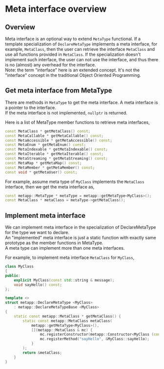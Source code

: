 # Meta interface overview 

## Overview

Meta interface is an optional way to extend `MetaType` functional. If a template specialization of `DeclareMetaType` implements a meta interface, for example, `MetaClass`, then the user can retrieve the interface `MetaClass` and use all functions provided in `MetaClass`. If the specialization doesn't implement such interface, the user can not use the interface, and thus there is no (almost) any overhead for the interface.  
Note: the term "interface" here is an extended concept. It's not the "interface" concept in the traditional Object Oriented Programming.  

## Get meta interface from MetaType

There are methods in `MetaType` to get the meta interface. A meta interface is a pointer to the interface.  
If the meta interface is not implemented, `nullptr` is returned.  

Here is a list of MetaType member functions to retrieve meta interfaces,  
```c++
const MetaClass * getMetaClass() const;
const MetaCallable * getMetaCallable() const;
const MetaAccessible * getMetaAccessible() const;
const MetaEnum * getMetaEnum() const;
const MetaIndexable * getMetaIndexable() const;
const MetaIterable * getMetaIterable() const;
const MetaStreaming * getMetaStreaming() const;
const MetaMap * getMetaMap() const;
const MetaMember * getMetaMember() const;
const void * getMetaUser() const;
```

For example, assume meta type of `MyClass` implements the `MetaClass` interface, then we get the meta interface as,  
```c++
const metapp::MetaType * metaType = metapp::getMetaType<MyClass>();
const MetaClass * metaClass = metaType->getMetaClass();
```

## Implement meta interface

We can implement meta interface in the specialization of DeclareMetaType for the type we want to declare.  
An "implemented" meta interface is just a static function with exactly same prototype as the member functions in MetaType.  
A meta type can implement more than one meta interfaces.  

For example, to implement meta interface `MetaClass` for `MyClass`,  
```c++
class MyClass
{
public:
	explicit MyClass(const std::string & message);
	void sayHello() const;
};

template <>
struct metapp::DeclareMetaType <MyClass>
	: metapp::DeclareMetaTypeBase <MyClass>
{
	static const metapp::MetaClass * getMetaClass() {
		static const metapp::MetaClass metaClass(
			metapp::getMetaType<MyClass>(),
			[](metapp::MetaClass & mc) {
				mc.registerConstructor(metapp::Constructor<MyClass (const std::string &)>());
				mc.registerMethod("sayHello", &MyClass::sayHello);
			}
		);
		return &metaClass;
	}
}
```
